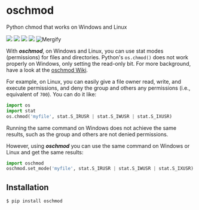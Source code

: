# oschmod
Python chmod that works on Windows and Linux

<p>
    <a href="./LICENSE" alt="License">
        <img src="https://img.shields.io/github/license/YakDriver/oschmod.svg" /></a>
    <a href="http://travis-ci.org/YakDriver/oschmod" alt="Build status">
        <img src="https://travis-ci.org/YakDriver/oschmod.svg?branch=master" /></a>
    <a href="https://pypi.python.org/pypi/oschmod" alt="Python versions">
        <img src="https://img.shields.io/pypi/pyversions/oschmod.svg" /></a>
    <a href="https://pypi.python.org/pypi/oschmod" alt="Version">
        <img src="https://img.shields.io/pypi/v/oschmod.svg" /></a>
    <img src="https://img.shields.io/endpoint.svg?url=https://gh.mergify.io/badges/YakDriver/oschmod" alt="Mergify"/>
</p>

With ***oschmod***, on Windows and Linux, you can use stat modes (permissions) for files and directories. Python's `os.chmod()` does not work properly on Windows, only setting the read-only bit. For more background, have a look at the [oschmod Wiki](https://github.com/YakDriver/oschmod/wiki).

For example, on Linux, you can easily give a file owner read, write, and execute permissions, and deny the group and others any permissions (i.e., equivalent of `700`). You can do it like:

```python
import os
import stat
os.chmod('myfile', stat.S_IRUSR | stat.S_IWUSR | stat.S_IXUSR)
```

Running the same command on Windows does not achieve the same results, such as the group and others are not denied permissions.

However, using ***oschmod*** you can use the same command on Windows or Linux and get the same results:

```python
import oschmod
oschmod.set_mode('myfile', stat.S_IRUSR | stat.S_IWUSR | stat.S_IXUSR)
```

## Installation

```console
$ pip install oschmod
```
